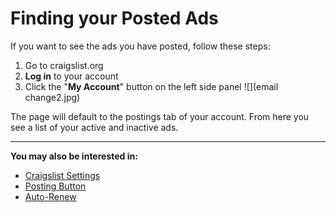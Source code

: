 # Finding your Posted Ads
If you want to see the ads you have posted, follow these steps:
1. Go to craigslist.org
2. **Log in** to your account
3. Click the "**My Account**" button on the left side panel
![](email change2.jpg)

The page will default to the postings tab of your account. From here you see a list of your active and inactive ads.

---
**You may also be interested in:**
- [Craigslist Settings](http://docs.rooof.com/craigslistsetting_md.html)
- [Posting Button](http://docs.rooof.com/postingbutton_md.html)
- [Auto-Renew](http://docs.rooof.com/auto-renew.html)